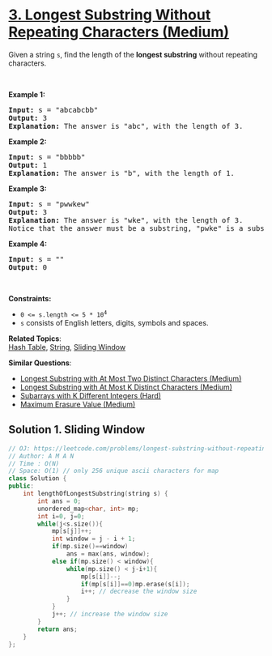 # [3. Longest Substring Without Repeating Characters (Medium)](https://leetcode.com/problems/longest-substring-without-repeating-characters/)

<p>Given a string <code>s</code>, find the length of the <b>longest substring</b> without repeating characters.</p>

<p>&nbsp;</p>
<p><strong>Example 1:</strong></p>

<pre><strong>Input:</strong> s = "abcabcbb"
<strong>Output:</strong> 3
<strong>Explanation:</strong> The answer is "abc", with the length of 3.
</pre>

<p><strong>Example 2:</strong></p>

<pre><strong>Input:</strong> s = "bbbbb"
<strong>Output:</strong> 1
<strong>Explanation:</strong> The answer is "b", with the length of 1.
</pre>

<p><strong>Example 3:</strong></p>

<pre><strong>Input:</strong> s = "pwwkew"
<strong>Output:</strong> 3
<strong>Explanation:</strong> The answer is "wke", with the length of 3.
Notice that the answer must be a substring, "pwke" is a subsequence and not a substring.
</pre>

<p><strong>Example 4:</strong></p>

<pre><strong>Input:</strong> s = ""
<strong>Output:</strong> 0
</pre>

<p>&nbsp;</p>
<p><strong>Constraints:</strong></p>

<ul>
	<li><code>0 &lt;= s.length &lt;= 5 * 10<sup>4</sup></code></li>
	<li><code>s</code> consists of English letters, digits, symbols and spaces.</li>
</ul>


**Related Topics**:  
[Hash Table](https://leetcode.com/tag/hash-table/), [String](https://leetcode.com/tag/string/), [Sliding Window](https://leetcode.com/tag/sliding-window/)

**Similar Questions**:
* [Longest Substring with At Most Two Distinct Characters (Medium)](https://leetcode.com/problems/longest-substring-with-at-most-two-distinct-characters/)
* [Longest Substring with At Most K Distinct Characters (Medium)](https://leetcode.com/problems/longest-substring-with-at-most-k-distinct-characters/)
* [Subarrays with K Different Integers (Hard)](https://leetcode.com/problems/subarrays-with-k-different-integers/)
* [Maximum Erasure Value (Medium)](https://leetcode.com/problems/maximum-erasure-value/)

## Solution 1. Sliding Window

```cpp
// OJ: https://leetcode.com/problems/longest-substring-without-repeating-characters/
// Author: A M A N
// Time : O(N)
// Space: O(1) // only 256 unique ascii characters for map
class Solution {
public:
    int lengthOfLongestSubstring(string s) {
        int ans = 0;
        unordered_map<char, int> mp;
        int i=0, j=0;
        while(j<s.size()){
            mp[s[j]]++;
            int window = j - i + 1;
            if(mp.size()==window)
                ans = max(ans, window);
            else if(mp.size() < window){
                while(mp.size() < j-i+1){
                    mp[s[i]]--;
                    if(mp[s[i]]==0)mp.erase(s[i]);
                    i++; // decrease the window size
                }
            }
            j++; // increase the window size
        }
        return ans;
    }
};
```